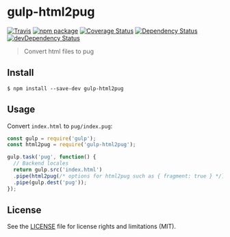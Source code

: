 # gulp-html2pug

[![Travis][build-badge]][build]
[![npm package][npm-badge]][npm]
[![Coverage Status][coveralls-badge]][coveralls]
[![Dependency Status][dependency-status-badge]][dependency-status]
[![devDependency Status][dev-dependency-status-badge]][dev-dependency-status]

> Convert html files to pug

## Install

```
$ npm install --save-dev gulp-html2pug
```


## Usage
Convert `index.html` to `pug/index.pug`:

```js
const gulp = require('gulp');
const html2pug = require('gulp-html2pug');

gulp.task('pug', function() {
  // Backend locales
  return gulp.src('index.html')
  .pipe(html2pug(/* options for html2pug such as { fragment: true } */))
  .pipe(gulp.dest('pug'));
});
```

## License

See the [LICENSE](LICENSE.md) file for license rights and limitations (MIT).

[build-badge]: https://img.shields.io/travis/dotcore64/gulp-html2pug/master.svg?style=flat-square
[build]: https://travis-ci.org/dotcore64/gulp-html2pug

[npm-badge]: https://img.shields.io/npm/v/gulp-html2pug.svg?style=flat-square
[npm]: https://www.npmjs.org/package/gulp-html2pug

[coveralls-badge]: https://img.shields.io/coveralls/dotcore64/gulp-html2pug/master.svg?style=flat-square
[coveralls]: https://coveralls.io/r/dotcore64/gulp-html2pug

[dependency-status-badge]: https://david-dm.org/dotcore64/gulp-html2pug.svg?style=flat-square
[dependency-status]: https://david-dm.org/dotcore64/gulp-html2pug

[dev-dependency-status-badge]: https://david-dm.org/dotcore64/gulp-html2pug/dev-status.svg?style=flat-square
[dev-dependency-status]: https://david-dm.org/dotcore64/gulp-html2pug#info=devDependencies
